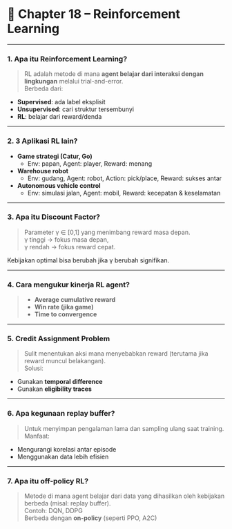 # 📘 Chapter 18 – Reinforcement Learning

---

### 1. Apa itu Reinforcement Learning?

> RL adalah metode di mana **agent belajar dari interaksi dengan lingkungan** melalui trial-and-error.  
Berbeda dari:
- **Supervised**: ada label eksplisit  
- **Unsupervised**: cari struktur tersembunyi  
- **RL**: belajar dari reward/denda

---

### 2. 3 Aplikasi RL lain?

- **Game strategi (Catur, Go)**  
  - Env: papan, Agent: player, Reward: menang  
- **Warehouse robot**  
  - Env: gudang, Agent: robot, Action: pick/place, Reward: sukses antar  
- **Autonomous vehicle control**  
  - Env: simulasi jalan, Agent: mobil, Reward: kecepatan & keselamatan

---

### 3. Apa itu Discount Factor?

> Parameter γ ∈ [0,1] yang menimbang reward masa depan.  
γ tinggi → fokus masa depan,  
γ rendah → fokus reward cepat.

Kebijakan optimal bisa berubah jika γ berubah signifikan.

---

### 4. Cara mengukur kinerja RL agent?

> - **Average cumulative reward**  
> - **Win rate (jika game)**  
> - **Time to convergence**

---

### 5. Credit Assignment Problem

> Sulit menentukan aksi mana menyebabkan reward (terutama jika reward muncul belakangan).  
Solusi:
- Gunakan **temporal difference**
- Gunakan **eligibility traces**

---

### 6. Apa kegunaan replay buffer?

> Untuk menyimpan pengalaman lama dan sampling ulang saat training.  
Manfaat:
- Mengurangi korelasi antar episode  
- Menggunakan data lebih efisien

---

### 7. Apa itu off-policy RL?

> Metode di mana agent belajar dari data yang dihasilkan oleh kebijakan berbeda (misal: replay buffer).  
Contoh: DQN, DDPG  
Berbeda dengan **on-policy** (seperti PPO, A2C)
